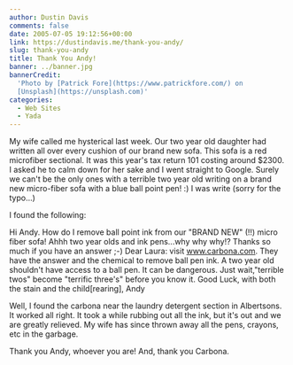 ```yaml
---
author: Dustin Davis
comments: false
date: 2005-07-05 19:12:56+00:00
link: https://dustindavis.me/thank-you-andy/
slug: thank-you-andy
title: Thank You Andy!
banner: ../banner.jpg
bannerCredit:
  'Photo by [Patrick Fore](https://www.patrickfore.com/) on
  [Unsplash](https://unsplash.com)'
categories:
  - Web Sites
  - Yada
---
```


My wife called me hysterical last week. Our two year old daughter had written
all over every cushion of our brand new sofa. This sofa is a red microfiber
sectional. It was this year's tax return 101 costing around \$2300. I asked he
to calm down for her sake and I went straight to Google. Surely we can't be the
only ones with a terrible two year old writing on a brand new micro-fiber sofa
with a blue ball point pen! :) I was write (sorry for the typo...)

I found the following:

Hi Andy. How do I remove ball point ink from our "BRAND NEW" (!!) micro fiber
sofa! Ahhh two year olds and ink pens...why why why!? Thanks so much if you have
an answer ;-) Dear Laura: visit www.carbona.com. They have the answer and the
chemical to remove ball pen ink. A two year old shouldn't have access to a ball
pen. It can be dangerous. Just wait,"terrible twos" become "terrific three's"
before you know it. Good Luck, with both the stain and the child[rearing], Andy

Well, I found the carbona near the laundry detergent section in Albertsons. It
worked all right. It took a while rubbing out all the ink, but it's out and we
are greatly relieved. My wife has since thrown away all the pens, crayons, etc
in the garbage.

Thank you Andy, whoever you are! And, thank you Carbona.
